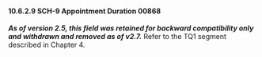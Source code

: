 #### 10.6.2.9 SCH-9 Appointment Duration 00868

**_As of version 2.5, this field was retained for backward compatibility only and withdrawn and removed as of v2.7._** Refer to the TQ1 segment described in Chapter 4.
